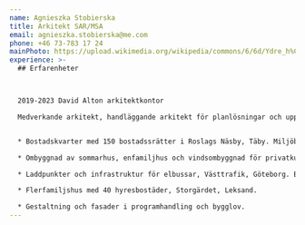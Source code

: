 ```yaml
---
name: Agnieszka Stobierska
title: Arkitekt SAR/MSA
email: agnieszka.stobierska@me.com
phone: +46 73-783 17 24
mainPhoto: https://upload.wikimedia.org/wikipedia/commons/6/6d/Ydre_h%C3%A4radsdr%C3%A4kt_man.jpg
experience: >-
  ## Erfarenheter



  2019-2023 David Alton arkitektkontor

  Medverkande arkitekt, handläggande arkitekt för planlösningar och uppställningar, gruppsamordning, BIM-ansvarig för kontoret och samtliga konsulter.


  * Bostadskvarter med 150 bostadssrätter i Roslags Näsby, Täby. Miljöbyggnad silver. Programhandling, bygglov och bygghandling.

  * Ombyggnad av sommarhus, enfamiljhus och vindsombyggnad för privatkunder.

  * Laddpunkter och infrastruktur för elbussar, Västtrafik, Göteborg. Bygglov.

  * Flerfamiljshus med 40 hyresbostäder, Storgärdet, Leksand.

  * Gestaltning och fasader i programhandling och bygglov.
---
```

